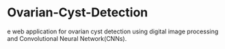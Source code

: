 # Ovarian-Cyst-Detection
e web application for ovarian cyst detection using digital image processing and Convolutional Neural Network(CNNs).
